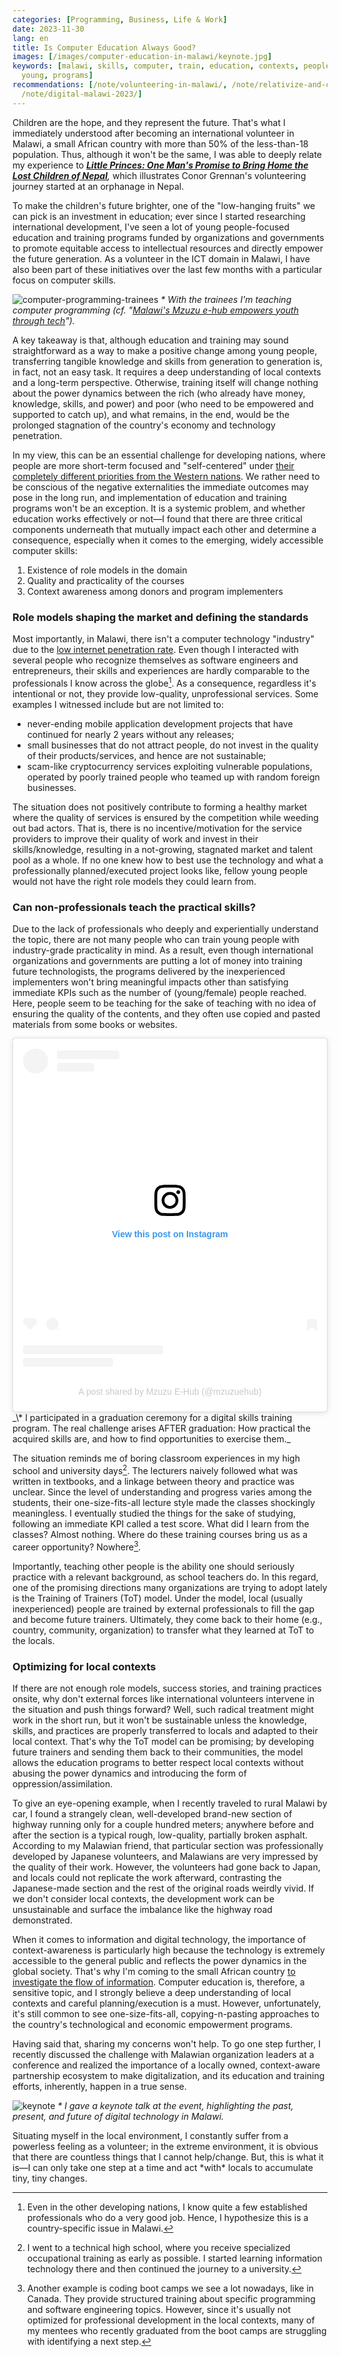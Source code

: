```yaml
---
categories: [Programming, Business, Life & Work]
date: 2023-11-30
lang: en
title: Is Computer Education Always Good?
images: [/images/computer-education-in-malawi/keynote.jpg]
keywords: [malawi, skills, computer, train, education, contexts, people, professionals,
  young, programs]
recommendations: [/note/volunteering-in-malawi/, /note/relativize-and-contextualize/,
  /note/digital-malawi-2023/]
---
```


Children are the hope, and they represent the future. That's what I immediately understood after becoming an international volunteer in Malawi, a small African country with more than 50% of the less-than-18 population. Thus, although it won't be the same, I was able to deeply relate my experience to *[**Little Princes: One Man's Promise to Bring Home the Lost Children of Nepal**](https://www.goodreads.com/book/show/8564644-little-princes),* which illustrates Conor Grennan's volunteering journey started at an orphanage in Nepal.

To make the children's future brighter, one of the "low-hanging fruits" we can pick is an investment in education; ever since I started researching international development, I've seen a lot of young people-focused education and training programs funded by organizations and governments to promote equitable access to intellectual resources and directly empower the future generation. As a volunteer in the ICT domain in Malawi, I have also been part of these initiatives over the last few months with a particular focus on computer skills.

![computer-programming-trainees](/images/computer-education-in-malawi/computer-programming-trainees.jpg)
_\* With the trainees I'm teaching computer programming (cf. "[Malawi's Mzuzu e-hub empowers youth through tech](https://itweb.africa/content/PmxVEMKEz63vQY85)")._

A key takeaway is that, although education and training may sound straightforward as a way to make a positive change among young people, transferring tangible knowledge and skills from generation to generation is, in fact, not an easy task. It requires a deep understanding of local contexts and a long-term perspective. Otherwise, training itself will change nothing about the power dynamics between the rich (who already have money, knowledge, skills, and power) and poor (who need to be empowered and supported to catch up), and what remains, in the end, would be the prolonged stagnation of the country's economy and technology penetration.

In my view, this can be an essential challenge for developing nations, where people are more short-term focused and "self-centered" under [their completely different priorities from the Western nations](/note/data-protection-law-in-malawi-2023/). We rather need to be conscious of the negative externalities the immediate outcomes may pose in the long run, and implementation of education and training programs won't be an exception. It is a systemic problem, and whether education works effectively or not&mdash;I found that there are three critical components underneath that mutually impact each other and determine a consequence, especially when it comes to the emerging, widely accessible computer skills:

1. Existence of role models in the domain
2. Quality and practicality of the courses
3. Context awareness among donors and program implementers

### Role models shaping the market and defining the standards

Most importantly, in Malawi, there isn't a computer technology "industry" due to the [low internet penetration rate](/note/digital-malawi-2023/). Even though I interacted with several people who recognize themselves as software engineers and entrepreneurs, their skills and experiences are hardly comparable to the professionals I know across the globe[^1]. As a consequence, regardless it's intentional or not, they provide low-quality, unprofessional services. Some examples I witnessed include but are not limited to:

- never-ending mobile application development projects that have continued for nearly 2 years without any releases;
- small businesses that do not attract people, do not invest in the quality of their products/services, and hence are not sustainable;
- scam-like cryptocurrency services exploiting vulnerable populations, operated by poorly trained people who teamed up with random foreign businesses.

The situation does not positively contribute to forming a healthy market where the quality of services is ensured by the competition while weeding out bad actors. That is, there is no incentive/motivation for the service providers to improve their quality of work and invest in their skills/knowledge, resulting in a not-growing, stagnated market and talent pool as a whole. If no one knew how to best use the technology and what a professionally planned/executed project looks like, fellow young people would not have the right role models they could learn from.

### Can non-professionals teach the practical skills?

Due to the lack of professionals who deeply and experientially understand the topic, there are not many people who can train young people with industry-grade practicality in mind. As a result, even though international organizations and governments are putting a lot of money into training future technologists, the programs delivered by the inexperienced implementers won't bring meaningful impacts other than satisfying immediate KPIs such as the number of (young/female) people reached. Here, people seem to be teaching for the sake of teaching with no idea of ensuring the quality of the contents, and they often use copied and pasted materials from some books or websites.

<blockquote class="instagram-media" data-instgrm-permalink="https://www.instagram.com/p/Cy0rE11oGwt/?utm_source=ig_embed&amp;utm_campaign=loading" data-instgrm-version="14" style=" background:#FFF; border:0; border-radius:3px; box-shadow:0 0 1px 0 rgba(0,0,0,0.5),0 1px 10px 0 rgba(0,0,0,0.15); margin: 1px; max-width:540px; min-width:326px; padding:0; width:99.375%; width:-webkit-calc(100% - 2px); width:calc(100% - 2px);"><div style="padding:16px;"> <a href="https://www.instagram.com/p/Cy0rE11oGwt/?utm_source=ig_embed&amp;utm_campaign=loading" style=" background:#FFFFFF; line-height:0; padding:0 0; text-align:center; text-decoration:none; width:100%;" target="_blank"> <div style=" display: flex; flex-direction: row; align-items: center;"> <div style="background-color: #F4F4F4; border-radius: 50%; flex-grow: 0; height: 40px; margin-right: 14px; width: 40px;"></div> <div style="display: flex; flex-direction: column; flex-grow: 1; justify-content: center;"> <div style=" background-color: #F4F4F4; border-radius: 4px; flex-grow: 0; height: 14px; margin-bottom: 6px; width: 100px;"></div> <div style=" background-color: #F4F4F4; border-radius: 4px; flex-grow: 0; height: 14px; width: 60px;"></div></div></div><div style="padding: 19% 0;"></div> <div style="display:block; height:50px; margin:0 auto 12px; width:50px;"><svg width="50px" height="50px" viewBox="0 0 60 60" version="1.1" xmlns="https://www.w3.org/2000/svg" xmlns:xlink="https://www.w3.org/1999/xlink"><g stroke="none" stroke-width="1" fill="none" fill-rule="evenodd"><g transform="translate(-511.000000, -20.000000)" fill="#000000"><g><path d="M556.869,30.41 C554.814,30.41 553.148,32.076 553.148,34.131 C553.148,36.186 554.814,37.852 556.869,37.852 C558.924,37.852 560.59,36.186 560.59,34.131 C560.59,32.076 558.924,30.41 556.869,30.41 M541,60.657 C535.114,60.657 530.342,55.887 530.342,50 C530.342,44.114 535.114,39.342 541,39.342 C546.887,39.342 551.658,44.114 551.658,50 C551.658,55.887 546.887,60.657 541,60.657 M541,33.886 C532.1,33.886 524.886,41.1 524.886,50 C524.886,58.899 532.1,66.113 541,66.113 C549.9,66.113 557.115,58.899 557.115,50 C557.115,41.1 549.9,33.886 541,33.886 M565.378,62.101 C565.244,65.022 564.756,66.606 564.346,67.663 C563.803,69.06 563.154,70.057 562.106,71.106 C561.058,72.155 560.06,72.803 558.662,73.347 C557.607,73.757 556.021,74.244 553.102,74.378 C549.944,74.521 548.997,74.552 541,74.552 C533.003,74.552 532.056,74.521 528.898,74.378 C525.979,74.244 524.393,73.757 523.338,73.347 C521.94,72.803 520.942,72.155 519.894,71.106 C518.846,70.057 518.197,69.06 517.654,67.663 C517.244,66.606 516.755,65.022 516.623,62.101 C516.479,58.943 516.448,57.996 516.448,50 C516.448,42.003 516.479,41.056 516.623,37.899 C516.755,34.978 517.244,33.391 517.654,32.338 C518.197,30.938 518.846,29.942 519.894,28.894 C520.942,27.846 521.94,27.196 523.338,26.654 C524.393,26.244 525.979,25.756 528.898,25.623 C532.057,25.479 533.004,25.448 541,25.448 C548.997,25.448 549.943,25.479 553.102,25.623 C556.021,25.756 557.607,26.244 558.662,26.654 C560.06,27.196 561.058,27.846 562.106,28.894 C563.154,29.942 563.803,30.938 564.346,32.338 C564.756,33.391 565.244,34.978 565.378,37.899 C565.522,41.056 565.552,42.003 565.552,50 C565.552,57.996 565.522,58.943 565.378,62.101 M570.82,37.631 C570.674,34.438 570.167,32.258 569.425,30.349 C568.659,28.377 567.633,26.702 565.965,25.035 C564.297,23.368 562.623,22.342 560.652,21.575 C558.743,20.834 556.562,20.326 553.369,20.18 C550.169,20.033 549.148,20 541,20 C532.853,20 531.831,20.033 528.631,20.18 C525.438,20.326 523.257,20.834 521.349,21.575 C519.376,22.342 517.703,23.368 516.035,25.035 C514.368,26.702 513.342,28.377 512.574,30.349 C511.834,32.258 511.326,34.438 511.181,37.631 C511.035,40.831 511,41.851 511,50 C511,58.147 511.035,59.17 511.181,62.369 C511.326,65.562 511.834,67.743 512.574,69.651 C513.342,71.625 514.368,73.296 516.035,74.965 C517.703,76.634 519.376,77.658 521.349,78.425 C523.257,79.167 525.438,79.673 528.631,79.82 C531.831,79.965 532.853,80.001 541,80.001 C549.148,80.001 550.169,79.965 553.369,79.82 C556.562,79.673 558.743,79.167 560.652,78.425 C562.623,77.658 564.297,76.634 565.965,74.965 C567.633,73.296 568.659,71.625 569.425,69.651 C570.167,67.743 570.674,65.562 570.82,62.369 C570.966,59.17 571,58.147 571,50 C571,41.851 570.966,40.831 570.82,37.631"></path></g></g></g></svg></div><div style="padding-top: 8px;"> <div style=" color:#3897f0; font-family:Arial,sans-serif; font-size:14px; font-style:normal; font-weight:550; line-height:18px;">View this post on Instagram</div></div><div style="padding: 12.5% 0;"></div> <div style="display: flex; flex-direction: row; margin-bottom: 14px; align-items: center;"><div> <div style="background-color: #F4F4F4; border-radius: 50%; height: 12.5px; width: 12.5px; transform: translateX(0px) translateY(7px);"></div> <div style="background-color: #F4F4F4; height: 12.5px; transform: rotate(-45deg) translateX(3px) translateY(1px); width: 12.5px; flex-grow: 0; margin-right: 14px; margin-left: 2px;"></div> <div style="background-color: #F4F4F4; border-radius: 50%; height: 12.5px; width: 12.5px; transform: translateX(9px) translateY(-18px);"></div></div><div style="margin-left: 8px;"> <div style=" background-color: #F4F4F4; border-radius: 50%; flex-grow: 0; height: 20px; width: 20px;"></div> <div style=" width: 0; height: 0; border-top: 2px solid transparent; border-left: 6px solid #f4f4f4; border-bottom: 2px solid transparent; transform: translateX(16px) translateY(-4px) rotate(30deg)"></div></div><div style="margin-left: auto;"> <div style=" width: 0px; border-top: 8px solid #F4F4F4; border-right: 8px solid transparent; transform: translateY(16px);"></div> <div style=" background-color: #F4F4F4; flex-grow: 0; height: 12px; width: 16px; transform: translateY(-4px);"></div> <div style=" width: 0; height: 0; border-top: 8px solid #F4F4F4; border-left: 8px solid transparent; transform: translateY(-4px) translateX(8px);"></div></div></div> <div style="display: flex; flex-direction: column; flex-grow: 1; justify-content: center; margin-bottom: 24px;"> <div style=" background-color: #F4F4F4; border-radius: 4px; flex-grow: 0; height: 14px; margin-bottom: 6px; width: 224px;"></div> <div style=" background-color: #F4F4F4; border-radius: 4px; flex-grow: 0; height: 14px; width: 144px;"></div></div></a><p style=" color:#c9c8cd; font-family:Arial,sans-serif; font-size:14px; line-height:17px; margin-bottom:0; margin-top:8px; overflow:hidden; padding:8px 0 7px; text-align:center; text-overflow:ellipsis; white-space:nowrap;"><a href="https://www.instagram.com/p/Cy0rE11oGwt/?utm_source=ig_embed&amp;utm_campaign=loading" style=" color:#c9c8cd; font-family:Arial,sans-serif; font-size:14px; font-style:normal; font-weight:normal; line-height:17px; text-decoration:none;" target="_blank">A post shared by Mzuzu E-Hub (@mzuzuehub)</a></p></div></blockquote> <script async src="//www.instagram.com/embed.js"></script>
_\* I participated in a graduation ceremony for a digital skills training program. The real challenge arises AFTER graduation: How practical the acquired skills are, and how to find opportunities to exercise them._

The situation reminds me of boring classroom experiences in my high school and university days[^2]. The lecturers naively followed what was written in textbooks, and a linkage between theory and practice was unclear. Since the level of understanding and progress varies among the students, their one-size-fits-all lecture style made the classes shockingly meaningless. I eventually studied the things for the sake of studying, following an immediate KPI called a test score. What did I learn from the classes? Almost nothing. Where do these training courses bring us as a career opportunity? Nowhere[^3].

Importantly, teaching other people is the ability one should seriously practice with a relevant background, as school teachers do. In this regard, one of the promising directions many organizations are trying to adopt lately is the Training of Trainers (ToT) model. Under the model, local (usually inexperienced) people are trained by external professionals to fill the gap and become future trainers. Ultimately, they come back to their home (e.g., country, community, organization) to transfer what they learned at ToT to the locals.

### Optimizing for local contexts

If there are not enough role models, success stories, and training practices onsite, why don't external forces like international volunteers intervene in the situation and push things forward? Well, such radical treatment might work in the short run, but it won't be sustainable unless the knowledge, skills, and practices are properly transferred to locals and adapted to their local context. That's why the ToT model can be promising; by developing future trainers and sending them back to their communities, the model allows the education programs to better respect local contexts without abusing the power dynamics and introducing the form of oppression/assimilation.

To give an eye-opening example, when I recently traveled to rural Malawi by car, I found a strangely clean, well-developed brand-new section of highway running only for a couple hundred meters; anywhere before and after the section is a typical rough, low-quality, partially broken asphalt. According to my Malawian friend, that particular section was professionally developed by Japanese volunteers, and Malawians are very impressed by the quality of their work. However, the volunteers had gone back to Japan, and locals could not replicate the work afterward, contrasting the Japanese-made section and the rest of the original roads weirdly vivid. If we don't consider local contexts, the development work can be unsustainable and surface the imbalance like the highway road demonstrated.

When it comes to information and digital technology, the importance of context-awareness is particularly high because the technology is extremely accessible to the general public and reflects the power dynamics in the global society. That's why I'm coming to the small African country [to investigate the flow of information](/note/how-information-flows/). Computer education is, therefore, a sensitive topic, and I strongly believe a deep understanding of local contexts and careful planning/execution is a must. However, unfortunately, it's still common to see one-size-fits-all, copying-n-pasting approaches to the country's technological and economic empowerment programs.

Having said that, sharing my concerns won't help. To go one step further, I recently discussed the challenge with Malawian organization leaders at a conference and realized the importance of a locally owned, context-aware partnership ecosystem to make digitalization, and its education and training efforts, inherently, happen in a true sense.

![keynote](/images/computer-education-in-malawi/keynote.jpg)
_* I gave a keynote talk at the event, highlighting the past, present, and future of digital technology in Malawi._

Situating myself in the local environment, I constantly suffer from a powerless feeling as a volunteer; in the extreme environment, it is obvious that there are countless things that I cannot help/change. But, this is what it is&mdash;I can only take one step at a time and act \*with\* locals to accumulate tiny, tiny changes.


[^1]: Even in the other developing nations, I know quite a few established professionals who do a very good job. Hence, I hypothesize this is a country-specific issue in Malawi.
[^2]: I went to a technical high school, where you receive specialized occupational training as early as possible. I started learning information technology there and then continued the journey to a university.
[^3]: Another example is coding boot camps we see a lot nowadays, like in Canada. They provide structured training about specific programming and software engineering topics. However, since it's usually not optimized for professional development in the local contexts, many of my mentees who recently graduated from the boot camps are struggling with identifying a next step.
